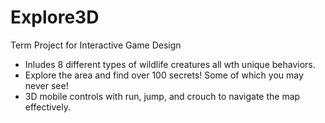 # Explore3D
Term Project for Interactive Game Design
* Inludes 8 different types of wildlife creatures all wth unique behaviors.
* Explore the area and find over 100 secrets! Some of which you may never see!
* 3D mobile controls with run, jump, and crouch to navigate the map effectively.
